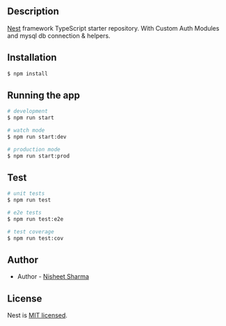 ## Description

[Nest](https://github.com/nestjs/nest) framework TypeScript starter repository.
With Custom Auth Modules and mysql db connection & helpers.

## Installation

```bash
$ npm install
```

## Running the app

```bash
# development
$ npm run start

# watch mode
$ npm run start:dev

# production mode
$ npm run start:prod
```

## Test

```bash
# unit tests
$ npm run test

# e2e tests
$ npm run test:e2e

# test coverage
$ npm run test:cov
```

## Author

- Author - [Nisheet Sharma](nisheet.sharma@live.in)

## License

  Nest is [MIT licensed](LICENSE).
